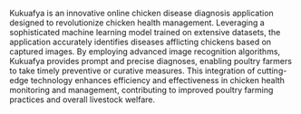 Kukuafya is an innovative online chicken disease diagnosis application designed to revolutionize chicken health management. Leveraging a sophisticated machine learning model trained on extensive datasets, the application accurately identifies diseases afflicting chickens based on captured images. By employing advanced image recognition algorithms, Kukuafya provides prompt and precise diagnoses, enabling poultry farmers to take timely preventive or curative measures. This integration of cutting-edge technology enhances efficiency and effectiveness in chicken health monitoring and management, contributing to improved poultry farming practices and overall livestock welfare.
